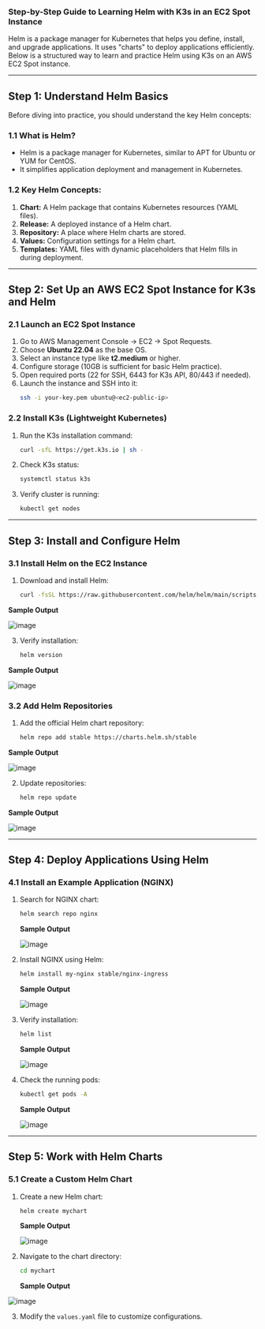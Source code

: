### **Step-by-Step Guide to Learning Helm with K3s in an EC2 Spot Instance**  

Helm is a package manager for Kubernetes that helps you define, install, and upgrade applications. It uses "charts" to deploy applications efficiently. Below is a structured way to learn and practice Helm using K3s on an AWS EC2 Spot instance.  

---

## **Step 1: Understand Helm Basics**  
Before diving into practice, you should understand the key Helm concepts:  

### **1.1 What is Helm?**  
- Helm is a package manager for Kubernetes, similar to APT for Ubuntu or YUM for CentOS.  
- It simplifies application deployment and management in Kubernetes.  

### **1.2 Key Helm Concepts:**  
1. **Chart:** A Helm package that contains Kubernetes resources (YAML files).  
2. **Release:** A deployed instance of a Helm chart.  
3. **Repository:** A place where Helm charts are stored.  
4. **Values:** Configuration settings for a Helm chart.  
5. **Templates:** YAML files with dynamic placeholders that Helm fills in during deployment.  

---

## **Step 2: Set Up an AWS EC2 Spot Instance for K3s and Helm**  

### **2.1 Launch an EC2 Spot Instance**  
1. Go to AWS Management Console → EC2 → Spot Requests.  
2. Choose **Ubuntu 22.04** as the base OS.  
3. Select an instance type like **t2.medium** or higher.  
4. Configure storage (10GB is sufficient for basic Helm practice).  
5. Open required ports (22 for SSH, 6443 for K3s API, 80/443 if needed).  
6. Launch the instance and SSH into it:  
   ```bash
   ssh -i your-key.pem ubuntu@<ec2-public-ip>
   ```

### **2.2 Install K3s (Lightweight Kubernetes)**  
1. Run the K3s installation command:  
   ```bash
   curl -sfL https://get.k3s.io | sh -
   ```
2. Check K3s status:  
   ```bash
   systemctl status k3s
   ```
3. Verify cluster is running:  
   ```bash
   kubectl get nodes
   ```

---

## **Step 3: Install and Configure Helm**  

### **3.1 Install Helm on the EC2 Instance**  
1. Download and install Helm:  
   ```bash
   curl -fsSL https://raw.githubusercontent.com/helm/helm/main/scripts/get-helm-3 | bash
   ```

**Sample Output**

![image](https://github.com/user-attachments/assets/a28f841c-c57f-4e5b-b02f-f9635299aa6e)
   
3. Verify installation:  
   ```bash
   helm version
   ```
**Sample Output**

![image](https://github.com/user-attachments/assets/b0bcf97e-04a5-44e1-9e7a-83e7335bb2fa)

### **3.2 Add Helm Repositories**  
1. Add the official Helm chart repository:  
   ```bash
   helm repo add stable https://charts.helm.sh/stable
   ```
**Sample Output**

![image](https://github.com/user-attachments/assets/f1967971-b17c-489a-8049-6d48cf8f9726)

2. Update repositories:  
   ```bash
   helm repo update
   ```
**Sample Output**

![image](https://github.com/user-attachments/assets/8e018c2a-79fb-4317-a8a8-f1b23e289c69)

---

## **Step 4: Deploy Applications Using Helm**  

### **4.1 Install an Example Application (NGINX)**  
1. Search for NGINX chart:  
   ```bash
   helm search repo nginx
   ```
   **Sample Output**

    ![image](https://github.com/user-attachments/assets/dbcf71a9-0066-4acb-add8-0ca4ba3344be)

2. Install NGINX using Helm:  
   ```bash
   helm install my-nginx stable/nginx-ingress
   ```
   **Sample Output**

    ![image](https://github.com/user-attachments/assets/98171ceb-9995-4b89-8c39-498471536f6b)
  
3. Verify installation:  
   ```bash
   helm list
   ```
   **Sample Output**

   ![image](https://github.com/user-attachments/assets/cb0ab70b-dd60-4685-a315-fbd32de6540e)

4. Check the running pods:  
   ```bash
   kubectl get pods -A
   ```
   **Sample Output**

   ![image](https://github.com/user-attachments/assets/31045b64-8596-499f-a250-e845743390cd)

---

## **Step 5: Work with Helm Charts**  

### **5.1 Create a Custom Helm Chart**  
1. Create a new Helm chart:  
   ```bash
   helm create mychart
   ```
   **Sample Output**

   ![image](https://github.com/user-attachments/assets/78cf8edb-c727-4f1e-b9f5-90410339e81b)

2. Navigate to the chart directory:  
   ```bash
   cd mychart
   ```
   **Sample Output**

  ![image](https://github.com/user-attachments/assets/b5ae11ab-88e5-4fec-aa08-0e0dcd6dfcf5)

3. Modify the `values.yaml` file to customize configurations.  
